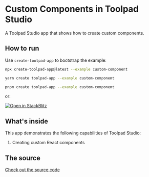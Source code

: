 # Custom Components in Toolpad Studio

<p class="description">A Toolpad Studio app that shows how to create custom components.</p>

## How to run

Use `create-toolpad-app` to bootstrap the example:

```bash
npx create-toolpad-app@latest --example custom-component
```

```bash
yarn create toolpad-app --example custom-component
```

```bash
pnpm create toolpad-app --example custom-component
```

or:

[![Open in StackBlitz](https://developer.stackblitz.com/img/open_in_stackblitz.svg)](https://stackblitz.com/fork/github/mui/toolpad/tree/master/examples/custom-component)

## What's inside

This app demonstrates the following capabilities of Toolpad Studio:

1. Creating custom React components

## The source

[Check out the source code](https://github.com/mui/toolpad/tree/master/examples/custom-component)
